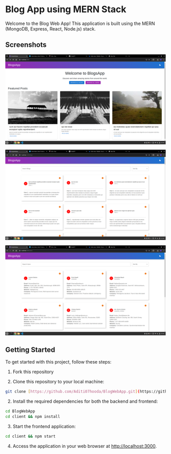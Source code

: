 # Blog App using MERN Stack

Welcome to the Blog Web App! This application is built using the MERN (MongoDB, Express, React, Node.js) stack.

## Screenshots

![Screenshot 1](client/public/blogApp1.png)

![Screenshot 2](client/public/blogApp2.png)

![Screenshot 3](client/public/blogApp3.png)

## Getting Started

To get started with this project, follow these steps:

1. Fork this repository

1. Clone this repository to your local machine:

```bash
git clone [https://github.com/Aditi07hooda/BlogWebApp.git](https://github.com/Aditi07hooda/BlogWebApp.git)
```

2. Install the required dependencies for both the backend and frontend:

```bash
cd BlogWebApp
cd client && npm install
```
3. Start the frontend application:

```bash
cd client && npm start
```

4. Access the application in your web browser at [http://localhost:3000](http://localhost:3000).
